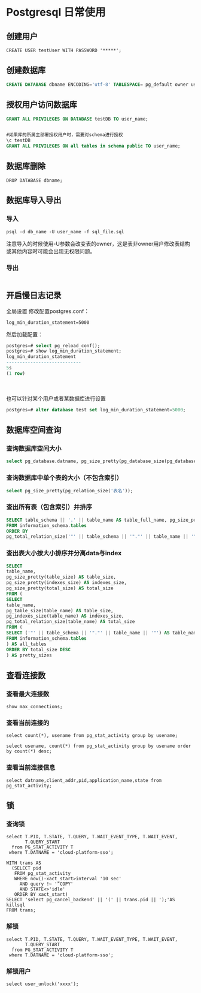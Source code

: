 # Postgresql 日常使用

## 创建用户

```
CREATE USER testUser WITH PASSWORD '*****';
```

## 创建数据库

```sql
CREATE DATABASE dbname ENCODING='utf-8' TABLESPACE= pg_default owner user_name;
```



## 授权用户访问数据库

```sql
GRANT ALL PRIVILEGES ON DATABASE testDB TO user_name;


#如果库的所属主部署授权用户时，需要对schema进行授权
\c testDB
GRANT ALL PRIVILEGES ON all tables in schema public TO user_name;
```



## 数据库删除

```
DROP DATABASE dbname;
```



## 数据库导入导出

### 导入

```shell
psql -d db_name -U user_name -f sql_file.sql
```

注意导入的时候使用-U参数会改变表的owner，这是表非owner用户修改表结构或其他内容时可能会出现无权限问题。

### 导出

```sql

```





## 开启慢日志记录

全局设置
修改配置postgres.conf：

```shell
log_min_duration_statement=5000
```

然后加载配置：

```sql
postgres=# select pg_reload_conf();
postgres=# show log_min_duration_statement;
log_min_duration_statement
----------------------------
5s
(1 row)
```

　　

也可以针对某个用户或者某数据库进行设置

```sql
postgres=# alter database test set log_min_duration_statement=5000;
```



## 数据库空间查询

### 查询数据库空间大小

```sql
select pg_database.datname, pg_size_pretty(pg_database_size(pg_database.datname)) AS size from pg_database;
```

### 查询数据库中单个表的大小（不包含索引）

```sql
select pg_size_pretty(pg_relation_size('表名'));
```

### 查出所有表（包含索引）并排序

```sql
SELECT table_schema || '.' || table_name AS table_full_name, pg_size_pretty(pg_total_relation_size('"' || table_schema || '"."' || table_name || '"')) AS size
FROM information_schema.tables
ORDER BY
pg_total_relation_size('"' || table_schema || '"."' || table_name || '"') DESC limit 20
```

### 查出表大小按大小排序并分离data与index

```sql
SELECT
table_name,
pg_size_pretty(table_size) AS table_size,
pg_size_pretty(indexes_size) AS indexes_size,
pg_size_pretty(total_size) AS total_size
FROM (
SELECT
table_name,
pg_table_size(table_name) AS table_size,
pg_indexes_size(table_name) AS indexes_size,
pg_total_relation_size(table_name) AS total_size
FROM (
SELECT ('"' || table_schema || '"."' || table_name || '"') AS table_name
FROM information_schema.tables
) AS all_tables
ORDER BY total_size DESC
) AS pretty_sizes
```



## 查看连接数

### 查看最大连接数

```
show max_connections;
```



### 查看当前连接的

```shell
select count(*), usename from pg_stat_activity group by usename;

select usename, count(*) from pg_stat_activity group by usename order by count(*) desc;

```

### 查看当前连接信息

```
select datname,client_addr,pid,application_name,state from pg_stat_activity;
```



## 锁

### 查询锁



```
select T.PID, T.STATE, T.QUERY, T.WAIT_EVENT_TYPE, T.WAIT_EVENT,
       T.QUERY_START
  from PG_STAT_ACTIVITY T
 where T.DATNAME = 'cloud-platform-sso';
```



```
WITH trans AS
  (SELECT pid
   FROM pg_stat_activity
   WHERE now()-xact_start>interval '10 sec'
     AND query !~ '^COPY'
     AND STATE<>'idle'
   ORDER BY xact_start)
SELECT 'select pg_cancel_backend' || '(' || trans.pid || ');'AS killsql
FROM trans;
```





### 解锁

```
select T.PID, T.STATE, T.QUERY, T.WAIT_EVENT_TYPE, T.WAIT_EVENT,
       T.QUERY_START
  from PG_STAT_ACTIVITY T
 where T.DATNAME = 'cloud-platform-sso';
```



### 解锁用户

```
select user_unlock('xxxx');
```

